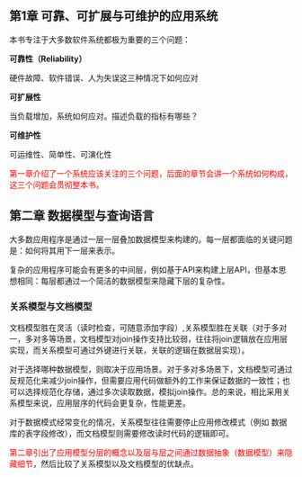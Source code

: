 ## 第1章 可靠、可扩展与可维护的应用系统



本书专注于大多数软件系统都极为重要的三个问题：

**可靠性（Reliability）**

硬件故障、软件错误、人为失误这三种情况下如何应对

**可扩展性**

当负载增加，系统如何应对。描述负载的指标有哪些？

**可维护性**

可运维性、简单性、可演化性



<font color="red">第一章介绍了一个系统应该关注的三个问题，后面的章节会讲一个系统如何构成，这三个问题会贯彻整本书。</font>





## 第二章 数据模型与查询语言

大多数应用程序是通过一层一层叠加数据模型来构建的。每一层都面临的关键问题是：如何将其用下一层来表示。

复杂的应用程序可能会有更多的中间层，例如基于API来构建上层API，但基本思想相同：每层都通过一个简洁的数据模型来隐藏下层的复杂性。



### 关系模型与文档模型

文档模型胜在灵活（读时检查，可随意添加字段）,关系模型胜在关联（对于多对一，多对多等场景，文档模型对join操作支持比较弱，往往将join逻辑放在应用层实现，而关系模型可通过外键进行关联，关联的逻辑在数据层实现）。

对于选择哪种数据模型，则取决于应用场景。对于多对多场景下，文档模型可通过反规范化来减少join操作，但需要应用代码做额外的工作来保证数据的一致性；也可以选择规范化存储，通过多次读取数据，模拟join操作。总的来说，相比采用关系模型来说，应用层序的代码会更复杂，性能更差。

对于数据模式经常变化的情况，关系模型往往需要停止应用修改模式（例如 数据库的表字段修改），而文档模型则需要修改读时代码的逻辑即可。





<font color="red">第二章引出了应用模型分层的概念以及层与层之间通过数据抽象（数据模型）来隐藏细节</font>，然后比较了关系模型以及文档模型的优缺点。



